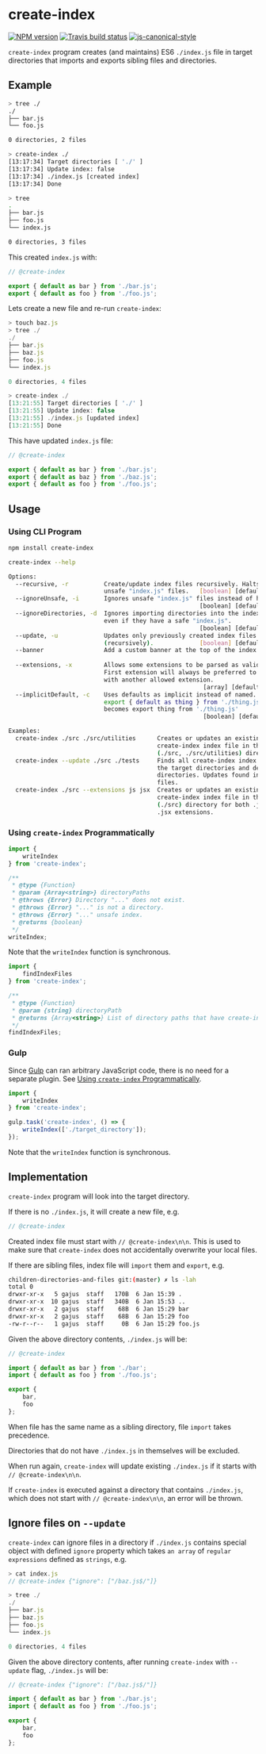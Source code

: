 # create-index

[![NPM version](http://img.shields.io/npm/v/create-index.svg?style=flat-square)](https://www.npmjs.org/package/create-index)
[![Travis build status](http://img.shields.io/travis/gajus/create-index/master.svg?style=flat-square)](https://travis-ci.org/gajus/create-index)
[![js-canonical-style](https://img.shields.io/badge/code%20style-canonical-blue.svg?style=flat-square)](https://github.com/gajus/canonical)

`create-index` program creates (and maintains) ES6 `./index.js` file in target directories that imports and exports sibling files and directories.

## Example

```sh
> tree ./
./
├── bar.js
└── foo.js

0 directories, 2 files

> create-index ./
[13:17:34] Target directories [ './' ]
[13:17:34] Update index: false
[13:17:34] ./index.js [created index]
[13:17:34] Done

> tree
.
├── bar.js
├── foo.js
└── index.js

0 directories, 3 files
```

This created `index.js` with:

```js
// @create-index

export { default as bar } from './bar.js';
export { default as foo } from './foo.js';

```

Lets create a new file and re-run `create-index`:

```js
> touch baz.js
> tree ./
./
├── bar.js
├── baz.js
├── foo.js
└── index.js

0 directories, 4 files

> create-index ./
[13:21:55] Target directories [ './' ]
[13:21:55] Update index: false
[13:21:55] ./index.js [updated index]
[13:21:55] Done
```

This have updated `index.js` file:

```js
// @create-index

export { default as bar } from './bar.js';
export { default as baz } from './baz.js';
export { default as foo } from './foo.js';

```

## Usage

### Using CLI Program

```sh
npm install create-index

create-index --help

Options:
  --recursive, -r          Create/update index files recursively. Halts on any
                           unsafe "index.js" files.   [boolean] [default: false]
  --ignoreUnsafe, -i       Ignores unsafe "index.js" files instead of halting.
                                                      [boolean] [default: false]
  --ignoreDirectories, -d  Ignores importing directories into the index file,
                           even if they have a safe "index.js".
                                                      [boolean] [default: false]
  --update, -u             Updates only previously created index files
                           (recursively).             [boolean] [default: false]
  --banner                 Add a custom banner at the top of the index file
                                                                        [string]
  --extensions, -x         Allows some extensions to be parsed as valid source.
                           First extension will always be preferred to homonyms
                           with another allowed extension.
                                                       [array] [default: ["js"]]
  --implicitDefault, -c    Uses defaults as implicit instead of named.
                           export { default as thing } from './thing.js'
                           becomes export thing from './thing.js'
                                                       [boolean] [default: false]

Examples:
  create-index ./src ./src/utilities      Creates or updates an existing
                                          create-index index file in the target
                                          (./src, ./src/utilities) directories.
  create-index --update ./src ./tests     Finds all create-index index files in
                                          the target directories and descending
                                          directories. Updates found index
                                          files.
  create-index ./src --extensions js jsx  Creates or updates an existing
                                          create-index index file in the target
                                          (./src) directory for both .js and
                                          .jsx extensions.
```

### Using `create-index` Programmatically

```js
import {
    writeIndex
} from 'create-index';

/**
 * @type {Function}
 * @param {Array<string>} directoryPaths
 * @throws {Error} Directory "..." does not exist.
 * @throws {Error} "..." is not a directory.
 * @throws {Error} "..." unsafe index.
 * @returns {boolean}
 */
writeIndex;
```

Note that the `writeIndex` function is synchronous.

```js
import {
    findIndexFiles
} from 'create-index';

/**
 * @type {Function}
 * @param {string} directoryPath
 * @returns {Array<string>} List of directory paths that have create-index index file.
 */
findIndexFiles;
```

### Gulp

Since [Gulp](http://gulpjs.com/) can ran arbitrary JavaScript code, there is no need for a separate plugin. See [Using `create-index` Programmatically](#using-create-index-programmatically).

```js
import {
    writeIndex
} from 'create-index';

gulp.task('create-index', () => {
    writeIndex(['./target_directory']);
});
```

Note that the `writeIndex` function is synchronous.

## Implementation

`create-index` program will look into the target directory.

If there is no `./index.js`, it will create a new file, e.g.

```js
// @create-index
```

Created index file must start with `// @create-index\n\n`. This is used to make sure that `create-index` does not accidentally overwrite your local files.

If there are sibling files, index file will `import` them and `export`, e.g.

```sh
children-directories-and-files git:(master) ✗ ls -lah
total 0
drwxr-xr-x   5 gajus  staff   170B  6 Jan 15:39 .
drwxr-xr-x  10 gajus  staff   340B  6 Jan 15:53 ..
drwxr-xr-x   2 gajus  staff    68B  6 Jan 15:29 bar
drwxr-xr-x   2 gajus  staff    68B  6 Jan 15:29 foo
-rw-r--r--   1 gajus  staff     0B  6 Jan 15:29 foo.js
```

Given the above directory contents, `./index.js` will be:

```js
// @create-index

import { default as bar } from './bar';
import { default as foo } from './foo.js';

export {
    bar,
    foo
};
```

When file has the same name as a sibling directory, file `import` takes precedence.

Directories that do not have `./index.js` in themselves will be excluded.

When run again, `create-index` will update existing `./index.js` if it starts with `// @create-index\n\n`.

If `create-index` is executed against a directory that contains `./index.js`, which does not start with `// @create-index\n\n`, an error will be thrown.

## Ignore files on `--update`

`create-index` can ignore files in a directory if `./index.js` contains special object with defined `ignore` property which takes `an array` of `regular expressions` defined as `strings`, e.g.

```js
> cat index.js
// @create-index {"ignore": ["/baz.js$/"]}
```

```js
> tree ./
./
├── bar.js
├── baz.js
├── foo.js
└── index.js

0 directories, 4 files
```

Given the above directory contents, after running `create-index` with `--update` flag, `./index.js` will be:

```js
// @create-index {"ignore": ["/baz.js$/"]}

import { default as bar } from './bar.js';
import { default as foo } from './foo.js';

export {
    bar,
    foo
};
```
